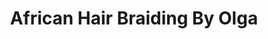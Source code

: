 ---
title: "African Hair Braiding By Olga"
url: /bronx/african-hair-braiding-by-olga/
shop: Friseur
---